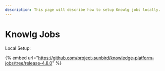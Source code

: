 ```yaml
---
description: This page will describe how to setup Knowlg jobs locally.
---
```


# Knowlg Jobs

Local Setup:

{% embed url="https://github.com/project-sunbird/knowledge-platform-jobs/tree/release-4.8.0" %}
